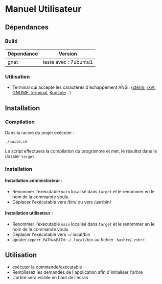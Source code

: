 # Manuel Utilisateur

## Dépendances 

### Build 
| Dépendance | Version               |
|------------|-----------------------|
| gnat       | testé avec : 7ubuntu1 |

### Utilisation
- Terminal qui accepte les caractères d'échappement ANSI. ([xterm](https://en.wikipedia.org/wiki/Xterm "Xterm"), [rxvt](https://en.wikipedia.org/wiki/Rxvt "Rxvt"), [GNOME Terminal](https://en.wikipedia.org/wiki/GNOME_Terminal "GNOME Terminal"), [Konsole](https://en.wikipedia.org/wiki/Konsole)...)


## Installation

### Compilation

Dans la racine du projet exécuter :
```sh
./build.sh
```
Le script effectuera la compilation du programme et met, le résultat dans le dossier ``target``.

### Installation 

#### Installation administrateur :
- Renommer l'exécutable ``main`` localisé dans ``target`` et le renommer en le nom de la commande voulu.
- Déplacer l'exécutable vers /bin/ ou vers /usr/bin/

#### Installation utilisateur : 

- Renommer l'exécutable ``main`` localisé dans ``target`` et le renommer en le nom de la commande voulu.
- Déplacer l'exécutable vers ~/.local/bin
- ajouter ``export PATH=$PATH:~/.local/bin`` au fichier ``.bashrc``/``.zshrc``.

## Utilisation

- exécuter la commande/exécutable
- Remplissez les demandes de l'application afin d'initialiser l'arbre
- L'arbre sera visible en haut de l'écran 
<!--stackedit_data:
eyJoaXN0b3J5IjpbLTE5MjkwMTE1NDUsLTU3MDIwOTg4OV19
-->